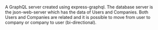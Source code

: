 A GraphQL server created using express-graphql. The database server is the json-web-server which has the data of Users and Companies. Both Users and Companies are related and it is possible to move from user to company or company to user (bi-directional).
